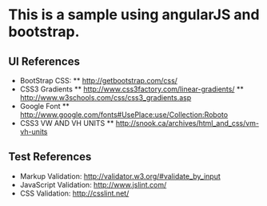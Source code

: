 # This is a sample using angularJS and bootstrap.


## UI References
* BootStrap CSS: 
** http://getbootstrap.com/css/
* CSS3 Gradients
** http://www.css3factory.com/linear-gradients/
** http://www.w3schools.com/css/css3_gradients.asp
* Google Font
** http://www.google.com/fonts#UsePlace:use/Collection:Roboto
* CSS3 VW AND VH UNITS
** http://snook.ca/archives/html_and_css/vm-vh-units

## Test References
* Markup Validation: http://validator.w3.org/#validate_by_input
* JavaScript Validation: http://www.jslint.com/
* CSS Validation: http://csslint.net/
